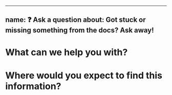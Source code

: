 <!-- vale off -->
<!-- markdownlint-disable-file -->
---
name: ❓ Ask a question
about: Got stuck or missing something from the docs? Ask away!
---

# What can we help you with?



# Where would you expect to find this information?
